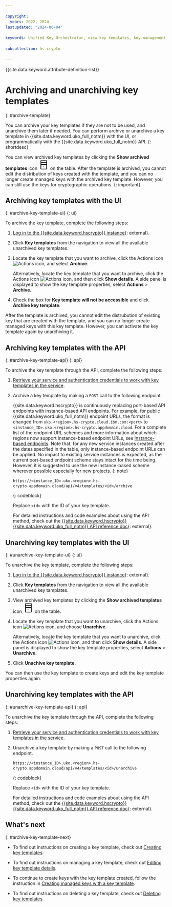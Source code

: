 ```yaml
---

copyright:
  years: 2022, 2024
lastupdated: "2024-06-04"

keywords: Unified Key Orchestrator, view key templates, key management, kms keys, UKO

subcollection: hs-crypto

---
```


{{site.data.keyword.attribute-definition-list}}




# Archiving and unarchiving key templates
{: #archive-template}


You can archive your key templates if they are not to be used, and unarchive them later if needed. You can perform archive or unarchive a key template in {{site.data.keyword.uko_full_notm}} with the UI, or programmatically with the {{site.data.keyword.uko_full_notm}} API.
{: shortdesc}

 
You can view archived key templates by clicking the **Show archived templates** icon ![Show archived templates icon](/images/archive.svg "Show archived templates") on the table. After the template is archived, you cannot edit the distribution of keys created with the template, and you can no longer create managed keys with the archived key template. However, you can still use the keys for cryptographic operations. 
 {: important}


## Archiving key templates with the UI
{: #archive-key-template-ui}
{: ui}

To archive the key template, complete the following steps:

1. [Log in to the {{site.data.keyword.hscrypto}} instance](https://cloud.ibm.com/login){: external}.
2. Click **Key templates** from the navigation to view all the available unarchived key templates.
3. Locate the key template that you want to archive, click the Actions icon ![Actions icon](../icons/action-menu-icon.svg "Actions"), and select **Archive**. 
  
   Alternatively, locate the key template that you want to archive, click the Actions icon ![Actions icon](../icons/action-menu-icon.svg "Actions"), and then click **Show details**. A side panel is displayed to show the key template properties, select **Actions** > **Archive**.

4. Check the box for **Key template will not be accessible** and click **Archive key template**.
   
After the template is archived, you cannot edit the distrubution of existing key that are created with the template, and you can no longer create managed keys with this key template. However, you can activate the key template again by unarchiving it. 


## Archiving key templates with the API
{: #archive-key-template-api}
{: api}

To archive the key template through the API, complete the following steps: 

1. [Retrieve your service and authentication credentials to work with key templates in the service](/docs/hs-crypto?topic=hs-crypto-set-up-uko-api).
   
2. Archive a key template by making a `POST` call to the following endpoint.

    {{site.data.keyword.hscrypto}} is continuously replacing port-based API endpoints with instance-based API endpoints. For example, for public {{site.data.keyword.uko_full_notm}} endpoint URLs, the format is changed from `uko.<region>.hs-crypto.cloud.ibm.com:<port>` to `<instance_ID>.uko.<region>.hs-crypto.appdomain.cloud`. For a complete list of the endpoint URL schemes and more information about which regions now support instance-based endpoint URLs, see [Instance-based endpoints](/docs/hs-crypto?topic=hs-crypto-regions#new-service-endpoints). Note that, for any new service instances created after the dates specified in the table, only instance-based endpoint URLs can be applied. No impact to existing service instances is expected, as the current port-based endpoint scheme stays intact for the time being. However, it is suggested to use the new instance-based scheme wherever possible especially for new projects.
    {: note}
    
    
    ```
    https://<instance_ID>.uko.<region>.hs-crypto.appdomain.cloud/api/v4/templates/<id>/archive
    
    ```
    {: codeblock}

    Replace `<id>` with the ID of your key template.

    For detailed instructions and code examples about using the API method, check out the [{{site.data.keyword.hscrypto}} {{site.data.keyword.uko_full_notm}} API reference doc](/apidocs/uko#archive-key-template){: external}.

## Unarchiving key templates with the UI
{: #unarchive-key-template-ui}
{: ui}

To unarchive the key template, complete the following steps:

1. [Log in to the {{site.data.keyword.hscrypto}} instance](https://cloud.ibm.com/login){: external}.
2. Click **Key templates** from the navigation to view all the available unarchived key tamplates.
3. View archived key templates by clicking the **Show archived templates** icon ![Show archived templates icon](/images/archive.svg "Show archived templates") on the table.
4. Locate the key template that you want to unarchive, click the Actions icon ![Actions icon](../icons/action-menu-icon.svg "Actions"), and choose **Unarchive**. 

    Alternatively, locate the key template that you want to unarchive, click the Actions icon ![Actions icon](../icons/action-menu-icon.svg "Actions"), and then click **Show details**. A side panel is displayed to show the key template properties, select **Actions** > **Unarchive**.

5. Click **Unachive key template**.

You can then use the key template to create keys and edit the key template properties again.
   

## Unarchiving key templates with the API
{: #unarchive-key-template-api}
{: api}

To unarchive the key template through the API, complete the following steps: 

1. [Retrieve your service and authentication credentials to work with key templates in the service](/docs/hs-crypto?topic=hs-crypto-set-up-uko-api).
   
2. Unarchive a key template by making a `POST` call to the following endpoint.
    
    ```
    https://<instance_ID>.uko.<region>.hs-crypto.appdomain.cloud/api/v4/templates/<id>/unarchive
    
    ```
    {: codeblock}

    Replace `<id>` with the ID of your key template.

    
    For detailed instructions and code examples about using the API method, check out the [{{site.data.keyword.hscrypto}} {{site.data.keyword.uko_full_notm}} API reference doc](/apidocs/uko#unarchive-key-template){: external}.



## What's next
{: #archive-key-template-next}

- To find out instructions on creating a key template, check out [Creating key templates](/docs/hs-crypto?topic=hs-crypto-create-template).
  
- To find out instructions on managing a key template, check out [Editing key template details](/docs/hs-crypto?topic=hs-crypto-edit-template).

- To continue to create keys with the key template created, follow the instruction in [Creating managed keys with a key template](/docs/hs-crypto?topic=hs-crypto-create-managed-keys&interface=ui#create-managed-keys-template-ui).

- To find out instructions on deleting a key template, check out [Deleting key templates](/docs/hs-crypto?topic=hs-crypto-delete-template).





